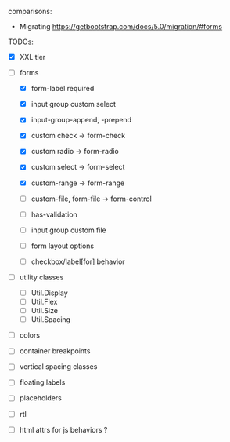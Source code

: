 comparisons:
 - Migrating https://getbootstrap.com/docs/5.0/migration/#forms


 TODOs:
  - [x] XXL tier
  - [ ] forms
    - [x] form-label required
    - [x] input group custom select
    - [x] input-group-append, -prepend
    - [x] custom check -> form-check
    - [x] custom radio -> form-radio
    - [x] custom select -> form-select
    - [x] custom-range -> form-range
    - [ ] custom-file, form-file -> form-control
    - [ ] has-validation

    - [ ] input group custom file
    - [ ] form layout options
    - [ ] checkbox/label[for] behavior
  - [ ] utility classes 
    - [ ] Util.Display
    - [ ] Util.Flex
    - [ ] Util.Size
    - [ ] Util.Spacing
  - [ ] colors 
  - [ ] container breakpoints
  - [ ] vertical spacing classes
  - [ ] floating labels
  - [ ] placeholders
  - [ ] rtl
  - [ ] html attrs for js behaviors ? 


